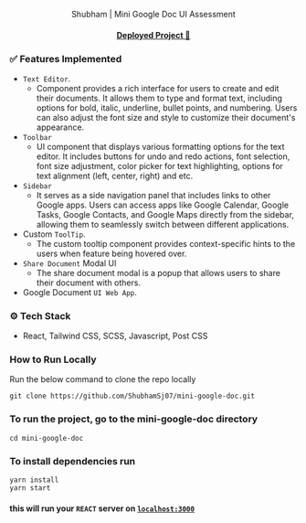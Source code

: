 <p align="center">
 Shubham | Mini Google Doc UI Assessment
</p>

<h4 align="center">
  <a href="https://mini-google-doc.vercel.app" target="_blank" rel="noreferrer">Deployed Project 🚀</a>
</h4>

### ✅ Features Implemented

- `Text Editor`.
  - Component provides a rich interface for users to create and edit their documents. It allows them to type and format text, including options for bold, italic, underline, bullet points, and numbering. Users can also adjust the font size and style to customize their document's appearance.
- `Toolbar`
  - UI component that displays various formatting options for the text editor. It includes buttons for undo and redo actions, font selection, font size adjustment, color picker for text highlighting, options for text alignment (left, center, right) and etc.
- `Sidebar`
  - It serves as a side navigation panel that includes links to other Google apps. Users can access apps like Google Calendar, Google Tasks, Google Contacts, and Google Maps directly from the sidebar, allowing them to seamlessly switch between different applications.
- Custom `ToolTip`.
  - The custom tooltip component provides context-specific hints to the users when feature being hovered over.
- `Share Document` Modal UI
  - The share document modal is a popup that allows users to share their document with others.
- Google Document `UI Web App`.

### ⚙️ Tech Stack

- React, Tailwind CSS, SCSS, Javascript, Post CSS

### How to Run Locally

Run the below command to clone the repo locally

```
git clone https://github.com/ShubhamSj07/mini-google-doc.git
```

### To run the project, go to the mini-google-doc directory

```
cd mini-google-doc
```

### To install dependencies run

```
yarn install
yarn start
```

#### this will run your `REACT` server on <a href="http://localhost:3000">`localhost:3000`</a>
